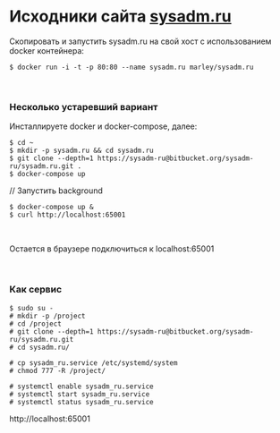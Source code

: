 # Исходники сайта [sysadm.ru](http://sysadm.ru)

Скопировать и запустить sysadm.ru на свой хост с использованием docker контейнера:

    $ docker run -i -t -p 80:80 --name sysadm.ru marley/sysadm.ru

<br/>

### Несколько устаревший вариант

Инсталлируете docker и docker-compose, далее:

    $ cd ~
    $ mkdir -p sysadm.ru && cd sysadm.ru
    $ git clone --depth=1 https://sysadm-ru@bitbucket.org/sysadm-ru/sysadm.ru.git .
    $ docker-compose up

// Запустить background

    $ docker-compose up &
    $ curl http://localhost:65001

<br/>

Остается в браузере подключиться к localhost:65001



<br/>

### Как сервис 

    $ sudo su -
    # mkdir -p /project
    # cd /project
    # git clone --depth=1 https://sysadm-ru@bitbucket.org/sysadm-ru/sysadm.ru.git
    # cd sysadm.ru/
    
    # cp sysadm_ru.service /etc/systemd/system
    # chmod 777 -R /project/
    
    # systemctl enable sysadm_ru.service
    # systemctl start sysadm_ru.service
    # systemctl status sysadm_ru.service


http://localhost:65001
